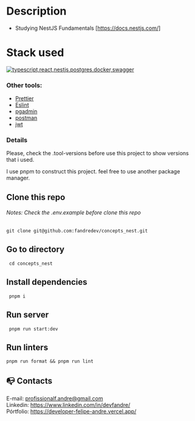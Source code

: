 # Description

- Studying NestJS Fundamentals [https://docs.nestjs.com/]

# Stack used


  <a href="https://go-skill-icons.vercel.app/">
    <img src="https://go-skill-icons.vercel.app/api/icons?i=typescript,react,nestjs,postgres,docker,swagger" alt="typescript,react,nestjs,postgres,docker,swagger" />
  </a>

### Other tools:

- [Prettier](https://eslint.org/)
- [Eslint](https://prettier.io/)
- [pgadmin](https://www.pgadmin.org/download/)
- [postman](https://www.postman.com/)
- [jwt](https://jwt.io/)

### Details

Please, check the .tool-versions before use this project to show versions that i used.

I use pnpm to construct this project. feel free to use another package manager.

## Clone this repo

###### Notes: Check the .env.example before clone this repo

```
git clone git@github.com:fandredev/concepts_nest.git
```

## Go to directory

```
 cd concepts_nest
```

## Install dependencies

```
 pnpm i
```

## Run server

```
 pnpm run start:dev
```

## Run linters

```
pnpm run format && pnpm run lint
```

## :mailbox_with_no_mail: Contacts

E-mail: profissionalf.andre@gmail.com<br>
Linkedin: https://www.linkedin.com/in/devfandre/<br>
Pórtfolio: https://developer-felipe-andre.vercel.app/<br>
